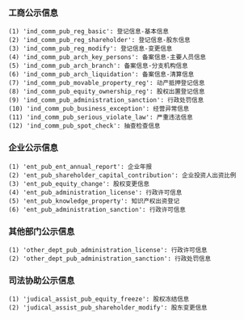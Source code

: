 ### 工商公示信息

    (1) 'ind_comm_pub_reg_basic': 登记信息-基本信息
    (2) 'ind_comm_pub_reg_shareholder': 登记信息-股东信息
    (3) 'ind_comm_pub_reg_modify': 登记信息-变更信息
    (4) 'ind_comm_pub_arch_key_persons': 备案信息-主要人员信息
    (5) 'ind_comm_pub_arch_branch': 备案信息-分支机构信息
    (6) 'ind_comm_pub_arch_liquidation': 备案信息-清算信息
    (7) 'ind_comm_pub_movable_property_reg': 动产抵押登记信息
    (8) 'ind_comm_pub_equity_ownership_reg': 股权出置登记信息
    (9) 'ind_comm_pub_administration_sanction': 行政处罚信息
    (10) 'ind_comm_pub_business_exception': 经营异常信息
    (11) 'ind_comm_pub_serious_violate_law': 严重违法信息
    (12) 'ind_comm_pub_spot_check': 抽查检查信息

### 企业公示信息

    (1) 'ent_pub_ent_annual_report': 企业年报
    (2) 'ent_pub_shareholder_capital_contribution': 企业投资人出资比例
    (3) 'ent_pub_equity_change': 股权变更信息
    (4) 'ent_pub_administration_license': 行政许可信息
    (5) 'ent_pub_knowledge_property': 知识产权出资登记
    (6) 'ent_pub_administration_sanction': 行政许可信息

### 其他部门公示信息

    (1) 'other_dept_pub_administration_license': 行政许可信息
    (2) 'other_dept_pub_administration_sanction': 行政处罚信息

### 司法协助公示信息

    (1) 'judical_assist_pub_equity_freeze': 股权冻结信息
    (2) 'judical_assist_pub_shareholder_modify': 股东变更信息
